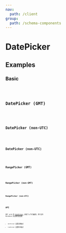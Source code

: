 ```yaml
---
nav:
  path: /client
group:
  path: /schema-components
---
```


# DatePicker

## Examples

### Basic

<code src="./demos/demo1.tsx" />

### DatePicker (GMT)

<code src="./demos/demo3.tsx" />

### DatePicker (non-UTC)

<code src="./demos/demo4.tsx" />


### DatePicker (non-UTC)

<code src="./demos/demo5.tsx" />

### RangePicker (GMT)

<code src="./demos/demo2.tsx" />

### RangePicker (non-GMT)

<code src="./demos/demo6.tsx" />

### RangePicker (non-UTC)

<code src="./demos/demo7.tsx" />

## API

基于 antd 的 [DatePicker](https://ant.design/components/date-picker/#API)，新增了以下扩展属性，用于支持 NocoBase 的日期字段设置。

- `dateFormat` 设置日期格式
- `timeFormat` 设置时间格式
